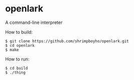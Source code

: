 openlark
====

A command-line interpreter

How to build:

```
$ git clone https://github.com/shrimpboyho/openlark.git
$ cd openlark
$ make
```

How to run:

```
$ cd build
$ ./thing
```


